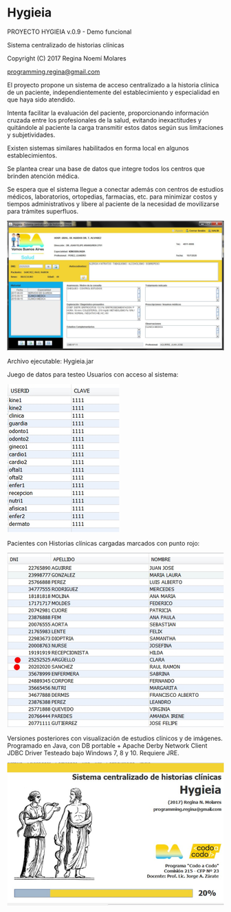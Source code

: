 # Hygieia
PROYECTO HYGIEIA v.0.9 - Demo funcional

Sistema centralizado de historias clínicas  

Copyright (C) 2017 Regina Noemí Molares

programming.regina@gmail.com
         
El proyecto propone un sistema de acceso centralizado a la historia clínica de un paciente, independientemente del establecimiento y especialidad en que haya sido atendido.

Intenta facilitar la evaluación del paciente, proporcionando información cruzada entre los profesionales de la salud, evitando inexactitudes y quitándole al paciente la carga transmitir estos datos según sus limitaciones y subjetividades.   

Existen sistemas similares habilitados en forma local en algunos establecimientos.

Se plantea crear una base de datos que integre todos los centros que brinden atención médica.

Se espera que el sistema llegue a conectar además con centros de estudios médicos, laboratorios, ortopedias, farmacias, etc. para minimizar costos y tiempos administrativos y libere al paciente de la necesidad de movilizarse para trámites superfluos.

![Pantalla principal](https://github.com/programming-Regina/Hygieia/blob/master/img/ppal.JPG)

Archivo ejecutable: Hygieia.jar

Juego de datos para testeo 
Usuarios con acceso al sistema:

![Datos acceso](https://github.com/programming-Regina/Hygieia/blob/master/img/profesionales.jpg)

Pacientes con Historias clínicas cargadas marcados con punto rojo:

![BD](https://github.com/programming-Regina/Hygieia/blob/master/img/gente.jpg)

Versiones posteriores con visualización de estudios clínicos y de imágenes.
Programado en Java, con DB portable + Apache Derby Network Client JDBC Driver
Testeado bajo Windows 7, 8 y 10.
Requiere JRE.


![Portada](https://github.com/programming-Regina/Hygieia/blob/master/img/Portada.jpg)
